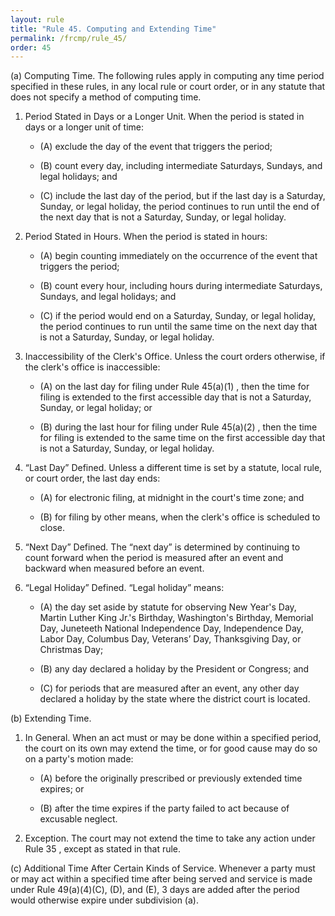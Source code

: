 ```yaml
---
layout: rule
title: "Rule 45. Computing and Extending Time"
permalink: /frcmp/rule_45/
order: 45
---
```


(a) Computing Time. The following rules apply in computing any time period specified in these rules, in any local rule or court order, or in any statute that does not specify a method of computing time.


1. Period Stated in Days or a Longer Unit. When the period is stated in days or a longer unit of time:


    - (A) exclude the day of the event that triggers the period;


    - (B) count every day, including intermediate Saturdays, Sundays, and legal holidays; and


    - (C) include the last day of the period, but if the last day is a Saturday, Sunday, or legal holiday, the period continues to run until the end of the next day that is not a Saturday, Sunday, or legal holiday.


2. Period Stated in Hours. When the period is stated in hours:


    - (A) begin counting immediately on the occurrence of the event that triggers the period;


    - (B) count every hour, including hours during intermediate Saturdays, Sundays, and legal holidays; and


    - (C) if the period would end on a Saturday, Sunday, or legal holiday, the period continues to run until the same time on the next day that is not a Saturday, Sunday, or legal holiday.


3. Inaccessibility of the Clerk's Office. Unless the court orders otherwise, if the clerk's office is inaccessible:


    - (A) on the last day for filing under Rule 45(a)(1) , then the time for filing is extended to the first accessible day that is not a Saturday, Sunday, or legal holiday; or


    - (B) during the last hour for filing under Rule 45(a)(2) , then the time for filing is extended to the same time on the first accessible day that is not a Saturday, Sunday, or legal holiday.


4. “Last Day” Defined. Unless a different time is set by a statute, local rule, or court order, the last day ends:


    - (A) for electronic filing, at midnight in the court's time zone; and


    - (B) for filing by other means, when the clerk's office is scheduled to close.


5. “Next Day” Defined. The “next day” is determined by continuing to count forward when the period is measured after an event and backward when measured before an event.


6. “Legal Holiday” Defined. “Legal holiday” means:


    - (A) the day set aside by statute for observing New Year's Day, Martin Luther King Jr.'s Birthday, Washington's Birthday, Memorial Day, Juneteeth National Independence Day, Independence Day, Labor Day, Columbus Day, Veterans’ Day, Thanksgiving Day, or Christmas Day;


    - (B) any day declared a holiday by the President or Congress; and


    - (C) for periods that are measured after an event, any other day declared a holiday by the state where the district court is located.


(b) Extending Time.


1. In General. When an act must or may be done within a specified period, the court on its own may extend the time, or for good cause may do so on a party's motion made:


    - (A) before the originally prescribed or previously extended time expires; or


    - (B) after the time expires if the party failed to act because of excusable neglect.


2. Exception. The court may not extend the time to take any action under Rule 35 , except as stated in that rule.


(c) Additional Time After Certain Kinds of Service. Whenever a party must or may act within a specified time after being served and service is made under Rule 49(a)(4)(C), (D), and (E), 3 days are added after the period would otherwise expire under subdivision (a).
